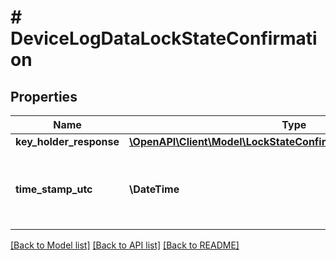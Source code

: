 # # DeviceLogDataLockStateConfirmation

## Properties

Name | Type | Description | Notes
------------ | ------------- | ------------- | -------------
**key_holder_response** | [**\OpenAPI\Client\Model\LockStateConfirmationKeyHolderResponse**](LockStateConfirmationKeyHolderResponse.md) |  | [optional]
**time_stamp_utc** | **\DateTime** | Time of the repsonse. Null if response is still pending. | [optional]

[[Back to Model list]](../../README.md#models) [[Back to API list]](../../README.md#endpoints) [[Back to README]](../../README.md)
